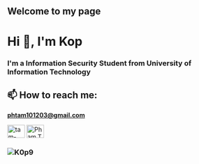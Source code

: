 ## Welcome to my page
<h1 align="left">Hi 👋, I'm Kop</h1>
<h3 align="left">I'm a Information Security Student from University of Information Technology</h3>

## 📫 How to reach me: 
**phtam101203@gmail.com**
<p align="left">
<a href="https://www.linkedin.com/in/tam-thanh-pham-23213a273/" target="blank"><img align="center" src="https://raw.githubusercontent.com/rahuldkjain/github-profile-readme-generator/master/src/images/icons/Social/linked-in-alt.svg" alt="tam-thanh-pham-23213a273" height="30" width="40" /></a>
<a href="https://www.facebook.com/Pham.Tam203/" target="blank"><img align="center" src="https://raw.githubusercontent.com/rahuldkjain/github-profile-readme-generator/master/src/images/icons/Social/facebook.svg" alt="Pham.Tam203" height="30" width="40" /></a>
</p>

<h3 align="center"

<p><img align="left" src="https://github-readme-streak-stats.herokuapp.com/?user=K0p9&" alt="K0p9" /></p> 
</h3>
